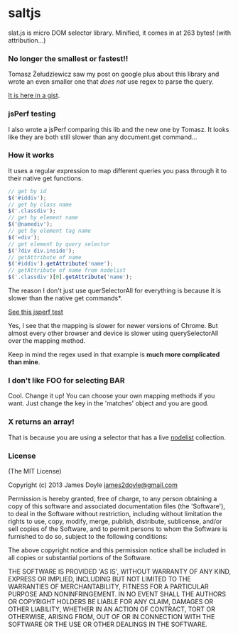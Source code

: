 saltjs
======

slat.js is micro DOM selector library. Minified, it comes in at 263 bytes! (with attribution...)

### No longer the smallest or fastest!!

Tomasz Żełudziewicz saw my post on google plus about this library and wrote 
an even smaller one that *does not* use regex to parse the query.

[It is here in a gist](https://gist.github.com/ofca/5575581).

### jsPerf testing

I also wrote a jsPerf comparing this lib and the new one by Tomasz. It looks like they are both still slower than
any document.get command...

### How it works

It uses a regular expression to map different queries you pass through it to their native get functions.

```javascript
// get by id
$('#iddiv');
// get by class name
$('.classdiv');
// get by element name
$('@namediv');
// get by element tag name
$('=div');
// get element by query selector
$('?div div.inside');
// getAttribute of name
$('#iddiv').getAttribute('name');
// getAttribute of name from nodelist
$('.classdiv')[0].getAttribute('name');
```

The reason I don't just use querSelectorAll for everything is because it is slower than the native get commands*.

[See this jsperf test](http://jsperf.com/getelementbyid-vs-queryselector/11)

Yes, I see that the mapping is slower for newer versions of Chrome. But almost every other browser and device is slower using querySelectorAll over the mapping method.

Keep in mind the regex used in that example is **much more complicated than mine**.

### I don't like FOO for selecting BAR

Cool. Change it up! You can choose your own mapping methods if you want. Just change the key in the 'matches' object and you are good.

### X returns an array!

That is because you are using a selector that has a live [nodelist](https://developer.mozilla.org/en/docs/DOM/NodeList) collection.


### License

(The MIT License)

Copyright (c) 2013 James Doyle <james2doyle@gmail.com>

Permission is hereby granted, free of charge, to any person obtaining
a copy of this software and associated documentation files (the
'Software'), to deal in the Software without restriction, including
without limitation the rights to use, copy, modify, merge, publish,
distribute, sublicense, and/or sell copies of the Software, and to
permit persons to whom the Software is furnished to do so, subject to
the following conditions:

The above copyright notice and this permission notice shall be
included in all copies or substantial portions of the Software.

THE SOFTWARE IS PROVIDED 'AS IS', WITHOUT WARRANTY OF ANY KIND,
EXPRESS OR IMPLIED, INCLUDING BUT NOT LIMITED TO THE WARRANTIES OF
MERCHANTABILITY, FITNESS FOR A PARTICULAR PURPOSE AND NONINFRINGEMENT.
IN NO EVENT SHALL THE AUTHORS OR COPYRIGHT HOLDERS BE LIABLE FOR ANY
CLAIM, DAMAGES OR OTHER LIABILITY, WHETHER IN AN ACTION OF CONTRACT,
TORT OR OTHERWISE, ARISING FROM, OUT OF OR IN CONNECTION WITH THE
SOFTWARE OR THE USE OR OTHER DEALINGS IN THE SOFTWARE.
